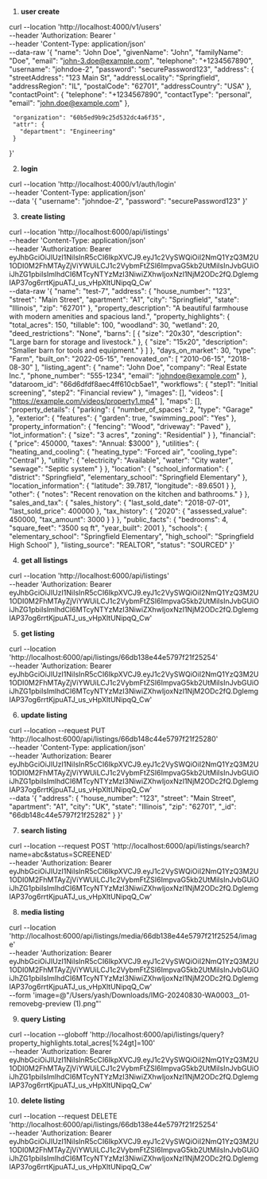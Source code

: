 1. **user create**

curl --location 'http://localhost:4000/v1/users' \
--header 'Authorization: Bearer <token>' \
--header 'Content-Type: application/json' \
--data-raw '{
     "name": "John Doe",
     "givenName": "John",
     "familyName": "Doe",
     "email": "john-3.doe@example.com",
     "telephone": "+1234567890",
     "username": "johndoe-2",
     "password": "securePassword123",
     "address": {
       "streetAddress": "123 Main St",
       "addressLocality": "Springfield",
       "addressRegion": "IL",
       "postalCode": "62701",
       "addressCountry": "USA"
     },
     "contactPoint": {
       "telephone": "+1234567890",
       "contactType": "personal",
       "email": "john.doe@example.com"
     },
    
    
     "organization": "60b5ed9b9c25d532dc4a6f35",
     "attr": {
       "department": "Engineering"
     }
   }'

2. **login**

curl --location 'http://localhost:4000/v1/auth/login' \
--header 'Content-Type: application/json' \
--data '{
    "username": "johndoe-2",
    "password": "securePassword123"
}'

3. **create listing**

curl --location 'http://localhost:6000/api/listings' \
--header 'Content-Type: application/json' \
--header 'Authorization: Bearer eyJhbGciOiJIUzI1NiIsInR5cCI6IkpXVCJ9.eyJ1c2VySWQiOiI2NmQ1YzQ3M2U1ODI0M2FhMTAyZjViYWUiLCJ1c2VybmFtZSI6ImpvaG5kb2UtMiIsInJvbGUiOiJhZG1pbiIsImlhdCI6MTcyNTYzMzI3NiwiZXhwIjoxNzI1NjM2ODc2fQ.DgIemgIAP37og6rrtKjpuATJ_us_vHpXltUNipqQ_Cw' \
--data-raw '{
    "name": "test-7",
    "address": {
        "house_number": "123",
        "street": "Main Street",
        "apartment": "A1",
        "city": "Springfield",
        "state": "Illinois",
        "zip": "62701"
    },
    "property_description": "A beautiful farmhouse with modern amenities and spacious land.",
    "property_highlights": {
        "total_acres": 150,
        "tillable": 100,
        "woodland": 30,
        "wetland": 20,
        "deed_restrictions": "None",
        "barns": [
            {
                "size": "20x30",
                "description": "Large barn for storage and livestock."
            },
            {
                "size": "15x20",
                "description": "Smaller barn for tools and equipment."
            }
        ]
    },
    "days_on_market": 30,
    "type": "Farm",
    "built_on": "2022-05-15",
    "renovated_on": [
        "2010-06-15",
        "2018-08-30"
    ],
    "listing_agent": {
        "name": "John Doe",
        "company": "Real Estate Inc.",
        "phone_number": "555-1234",
        "email": "johndoe@example.com"
    },
    "dataroom_id": "66d6dfdf8aec4ff610cb5ae1",
    "workflows": {
        "step1": "Initial screening",
        "step2": "Financial review"
    },
    "images": [],
    "videos": [
        "https://example.com/videos/property1.mp4"
    ],
    "maps": [],
    "property_details": {
        "parking": {
            "number_of_spaces": 2,
            "type": "Garage"
        },
        "exterior": {
            "features": {
                "garden": true,
                "swimming_pool": "Yes"
            },
            "property_information": {
                "fencing": "Wood",
                "driveway": "Paved"
            },
            "lot_information": {
                "size": "3 acres",
                "zoning": "Residential"
            }
        },
        "financial": {
            "price": 450000,
            "taxes": "Annual: $3000"
        },
        "utilities": {
            "heating_and_cooling": {
                "heating_type": "Forced air",
                "cooling_type": "Central"
            },
            "utility": {
                "electricity": "Available",
                "water": "City water",
                "sewage": "Septic system"
            }
        },
        "location": {
            "school_information": {
                "district": "Springfield",
                "elementary_school": "Springfield Elementary"
            },
            "location_information": {
                "latitude": 39.7817,
                "longitude": -89.6501
            }
        },
        "other": {
            "notes": "Recent renovation on the kitchen and bathrooms."
        }
    },
    "sales_and_tax": {
        "sales_history": {
            "last_sold_date": "2018-07-01",
            "last_sold_price": 400000
        },
        "tax_history": {
            "2020": {
                "assessed_value": 450000,
                "tax_amount": 3000
            }
        }
    },
    "public_facts": {
        "bedrooms": 4,
        "square_feet": "3500 sq ft",
        "year_built": 2001
    },
    "schools": {
        "elementary_school": "Springfield Elementary",
        "high_school": "Springfield High School"
    },
    "listing_source": "REALTOR",
    "status": "SOURCED"
}'

4. **get all listings**

curl --location 'http://localhost:6000/api/listings' \
--header 'Authorization: Bearer eyJhbGciOiJIUzI1NiIsInR5cCI6IkpXVCJ9.eyJ1c2VySWQiOiI2NmQ1YzQ3M2U1ODI0M2FhMTAyZjViYWUiLCJ1c2VybmFtZSI6ImpvaG5kb2UtMiIsInJvbGUiOiJhZG1pbiIsImlhdCI6MTcyNTYzMzI3NiwiZXhwIjoxNzI1NjM2ODc2fQ.DgIemgIAP37og6rrtKjpuATJ_us_vHpXltUNipqQ_Cw'

5. **get listing**

curl --location 'http://localhost:6000/api/listings/66db138e44e5797f21f25254' \
--header 'Authorization: Bearer eyJhbGciOiJIUzI1NiIsInR5cCI6IkpXVCJ9.eyJ1c2VySWQiOiI2NmQ1YzQ3M2U1ODI0M2FhMTAyZjViYWUiLCJ1c2VybmFtZSI6ImpvaG5kb2UtMiIsInJvbGUiOiJhZG1pbiIsImlhdCI6MTcyNTYzMzI3NiwiZXhwIjoxNzI1NjM2ODc2fQ.DgIemgIAP37og6rrtKjpuATJ_us_vHpXltUNipqQ_Cw'

6. **update listing**

curl --location --request PUT 'http://localhost:6000/api/listings/66db148c44e5797f21f25280' \
--header 'Content-Type: application/json' \
--header 'Authorization: Bearer eyJhbGciOiJIUzI1NiIsInR5cCI6IkpXVCJ9.eyJ1c2VySWQiOiI2NmQ1YzQ3M2U1ODI0M2FhMTAyZjViYWUiLCJ1c2VybmFtZSI6ImpvaG5kb2UtMiIsInJvbGUiOiJhZG1pbiIsImlhdCI6MTcyNTYzMzI3NiwiZXhwIjoxNzI1NjM2ODc2fQ.DgIemgIAP37og6rrtKjpuATJ_us_vHpXltUNipqQ_Cw' \
--data '{
    "address": {
        "house_number": "123",
        "street": "Main Street",
        "apartment": "A1",
        "city": "UK",
        "state": "Illinois",
        "zip": "62701",
        "_id": "66db148c44e5797f21f25282"
    }
}'

7. **search listing**

curl --location --request POST 'http://localhost:6000/api/listings/search?name=abc&status=SCREENED' \
--header 'Authorization: Bearer eyJhbGciOiJIUzI1NiIsInR5cCI6IkpXVCJ9.eyJ1c2VySWQiOiI2NmQ1YzQ3M2U1ODI0M2FhMTAyZjViYWUiLCJ1c2VybmFtZSI6ImpvaG5kb2UtMiIsInJvbGUiOiJhZG1pbiIsImlhdCI6MTcyNTYzMzI3NiwiZXhwIjoxNzI1NjM2ODc2fQ.DgIemgIAP37og6rrtKjpuATJ_us_vHpXltUNipqQ_Cw'

8. **media listing**

curl --location 'http://localhost:6000/api/listings/media/66db138e44e5797f21f25254/image' \
--header 'Authorization: Bearer eyJhbGciOiJIUzI1NiIsInR5cCI6IkpXVCJ9.eyJ1c2VySWQiOiI2NmQ1YzQ3M2U1ODI0M2FhMTAyZjViYWUiLCJ1c2VybmFtZSI6ImpvaG5kb2UtMiIsInJvbGUiOiJhZG1pbiIsImlhdCI6MTcyNTYzMzI3NiwiZXhwIjoxNzI1NjM2ODc2fQ.DgIemgIAP37og6rrtKjpuATJ_us_vHpXltUNipqQ_Cw' \
--form 'image=@"/Users/yash/Downloads/IMG-20240830-WA0003__01-removebg-preview (1).png"'

9. **query Listing**

curl --location --globoff 'http://localhost:6000/api/listings/query?property_highlights.total_acres[%24gt]=100' \
--header 'Authorization: Bearer eyJhbGciOiJIUzI1NiIsInR5cCI6IkpXVCJ9.eyJ1c2VySWQiOiI2NmQ1YzQ3M2U1ODI0M2FhMTAyZjViYWUiLCJ1c2VybmFtZSI6ImpvaG5kb2UtMiIsInJvbGUiOiJhZG1pbiIsImlhdCI6MTcyNTYzMzI3NiwiZXhwIjoxNzI1NjM2ODc2fQ.DgIemgIAP37og6rrtKjpuATJ_us_vHpXltUNipqQ_Cw'

10.  **delete listing**

curl --location --request DELETE 'http://localhost:6000/api/listings/66db138e44e5797f21f25254' \
--header 'Authorization: Bearer eyJhbGciOiJIUzI1NiIsInR5cCI6IkpXVCJ9.eyJ1c2VySWQiOiI2NmQ1YzQ3M2U1ODI0M2FhMTAyZjViYWUiLCJ1c2VybmFtZSI6ImpvaG5kb2UtMiIsInJvbGUiOiJhZG1pbiIsImlhdCI6MTcyNTYzMzI3NiwiZXhwIjoxNzI1NjM2ODc2fQ.DgIemgIAP37og6rrtKjpuATJ_us_vHpXltUNipqQ_Cw'

